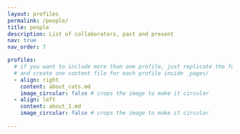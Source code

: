 ```yaml
---
layout: profiles
permalink: /people/
title: people
description: List of collaborators, past and present
nav: true
nav_order: 7

profiles:
  # if you want to include more than one profile, just replicate the following block
  # and create one content file for each profile inside _pages/
  - align: right
    content: about_cats.md
    image_circular: false # crops the image to make it circular
  - align: left
    content: about_1.md
    image_circular: false # crops the image to make it circular
    
---
```

